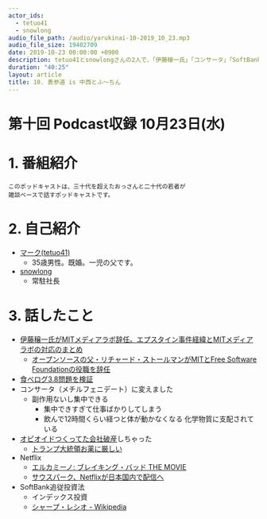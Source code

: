 ```yaml
---
actor_ids:
  - tetuo41
  - snowlong
audio_file_path: /audio/yarukinai-10-2019_10_23.mp3
audio_file_size: 19402709
date: 2019-10-23 00:00:00 +0900
description: tetuo41とsnowlongさんの2人で、「伊藤穣一氏」「コンサータ」「SoftBank追従投資法」について話しました。
duration: "40:25"
layout: article
title: 10. 表参道 is 中西とふ〜ちん
---
```


# 第十回 Podcast収録 10月23日(水)

# 1. 番組紹介
    このポッドキャストは、三十代を超えたおっさんと二十代の若者が
    雑談ベースで話すポッドキャストです。

# 2. 自己紹介
- [マーク(tetuo41)](https://twitter.com/tetuo41)
    - 35歳男性。既婚。一児の父です。
- [snowlong](https://twitter.com/_snowlong)
    - 常駐社長

# 3. 話したこと
- [伊藤穣一氏がMITメディアラボ辞任。エプスタイン事件経緯とMITメディアラボの対応のまとめ](https://www.gizmodo.jp/2019/09/joi-ito-resigns.html)
    - [オープンソースの父・リチャード・ストールマンがMITとFree Software Foundationの役職を辞任](https://jp.techcrunch.com/2019/09/17/2019-09-16-computer-scientist-richard-stallman-who-defended-jeffrey-epstein-resigns-from-mit-csail-and-the-free-software-foundation/)
- [食べログ3.8問題を検証](https://clean-copy-of-onenote.hatenablog.com/entry/tabelog38_problem)
- コンサータ（メチルフェニデート）に変えました
    - 副作用ないし集中できる
        - 集中できすぎて仕事ばかりしてしまう
        - 飲んで12時間くらい経つと体が動かなくなる 化学物質に支配されている
- [オピオイドつくってた会社破産](https://www.bloomberg.co.jp/news/articles/2019-09-16/PXWY4W6K50XS01)しちゃった
    - [トランプ大統領お薬に厳しい](https://www.bloomberg.co.jp/news/articles/2019-04-24/PQHI5K6K50XS01)
- Netflix
    - [エルカミーノ: ブレイキング・バッド THE MOVIE](https://www.netflix.com/title/81078819)
    - [サウスパーク、Netflixが日本国内で配信へ](https://buzzap.jp/news/20191001-southpark-netflix-japan/)
- SoftBank追従投資法
    - インデックス投資
    - [シャープ・レシオ - Wikipedia](https://ja.wikipedia.org/wiki/%E3%82%B7%E3%83%A3%E3%83%BC%E3%83%97%E3%83%BB%E3%83%AC%E3%82%B7%E3%82%AA)
